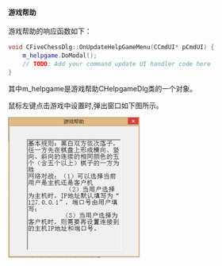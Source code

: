 #### 游戏帮助
游戏帮助的响应函数如下：

```cpp
void CFiveChessDlg::OnUpdateHelpGameMenu(CCmdUI* pCmdUI) {
    m_helpgame.DoModal();
    // TODO: Add your command update UI handler code here
}
```

其中m_helpgame是游戏帮助CHelpgameDlg类的一个对象。

鼠标左键点击游戏中设置时,弹出窗口如下图所示。

![游戏帮助](./pic/game_help.jpg)
